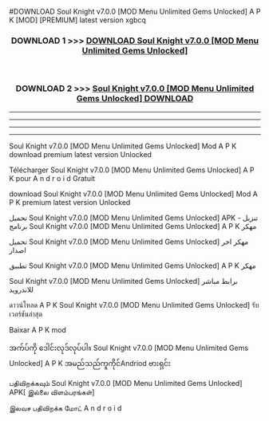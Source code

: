 #DOWNLOAD Soul Knight v7.0.0  [MOD Menu Unlimited Gems Unlocked] A P K [MOD] [PREMIUM] latest version xgbcq



<div align="center">

<h3>DOWNLOAD 1 >>> <a href="https://teeasianyam.web.app?sq=Soul Knight v7.0.0  [MOD Menu Unlimited Gems Unlocked]">DOWNLOAD Soul Knight v7.0.0  [MOD Menu Unlimited Gems Unlocked] </a></h3><br>

<h3>DOWNLOAD 2 >>> <a href="https://teeasianyam.web.app?sq=Soul Knight v7.0.0  [MOD Menu Unlimited Gems Unlocked] ">Soul Knight v7.0.0  [MOD Menu Unlimited Gems Unlocked]  DOWNLOAD </a></h3>

</div>


----------------------------------------------------------

----------------------------------------------------------

----------------------------------------------------------

----------------------------------------------------------


Soul Knight v7.0.0  [MOD Menu Unlimited Gems Unlocked]  Mod A P K download premium latest version Unlocked

Télécharger Soul Knight v7.0.0  [MOD Menu Unlimited Gems Unlocked]  A P K pour A n d r o i d Gratuit

download Soul Knight v7.0.0  [MOD Menu Unlimited Gems Unlocked]  Mod A P K premium latest version Unlocked

تحميل Soul Knight v7.0.0  [MOD Menu Unlimited Gems Unlocked]  APK - تنزيل برنامج Soul Knight v7.0.0  [MOD Menu Unlimited Gems Unlocked]  A P K مهكر

تحميل Soul Knight v7.0.0  [MOD Menu Unlimited Gems Unlocked]  مهكر اخر اصدار

تطبيق Soul Knight v7.0.0  [MOD Menu Unlimited Gems Unlocked]  A P K مهكر

Soul Knight v7.0.0  [MOD Menu Unlimited Gems Unlocked]  برابط مباشر للاندرويد

ดาวน์โหลด A P K Soul Knight v7.0.0  [MOD Menu Unlimited Gems Unlocked]  รับเวอร์ชันล่าสุด

Baixar A P K mod

အက်ပ်ကို ဒေါင်းလုဒ်လုပ်ပါ။ Soul Knight v7.0.0  [MOD Menu Unlimited Gems Unlocked]  A P K အမည်သည်ကူကိုင်Andriod ဗားရှင်း

பதிவிறக்கவும் Soul Knight v7.0.0  [MOD Menu Unlimited Gems Unlocked]  APK[ இல்லை விளம்பரங்கள்] 
 
இலவச பதிவிறக்க மோட் A n d r o i d



